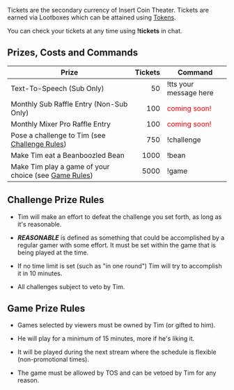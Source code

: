 Tickets are the secondary currency of Insert Coin Theater. Tickets are earned via Lootboxes which can be attained using [Tokens](tokens.md).

You can check your tickets at any time using **!tickets** in chat.

## Prizes, Costs and Commands  
| Prize | Tickets | Command |
| ------------ | -------------: | ------------ |
| Text-To-Speech (Sub Only) | 50  | !tts your message here |
| Monthly Sub Raffle Entry (Non-Sub Only) | 100 | <span style='color: red;'>coming soon!</span> |
| Monthly Mixer Pro Raffle Entry | 100 | <span style='color: red;'>coming soon!</span> |
| Pose a challenge to Tim (see [Challenge Rules](#challenge-prize-rules)) | 750  | !challenge |
| Make Tim eat a Beanboozled Bean | 1000 | !bean |
| Make Tim play a game of your choice (see [Game Rules](#game-prize-rules)) | 5000 | !game |

## Challenge Prize Rules  
* Tim will make an effort to defeat the challenge you set forth, as long as it's reasonable.

* ***REASONABLE*** is defined as something that could be accomplished by a regular gamer with some effort. It must be set within the game that is being played at the time.

* If no time limit is set (such as "in one round") Tim will try to accomplish it in 10 minutes.

* All challenges subject to veto by Tim.

## Game Prize Rules  
* Games selected by viewers must be owned by Tim (or gifted to him).

* He will play for a minimum of 15 minutes, more if he's liking it.

* It will be played during the next stream where the schedule is flexible (non-promotional times).

* The game must be allowed by TOS and can be vetoed by Tim for any reason.